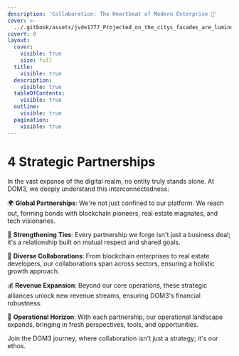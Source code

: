 ```yaml
---
description: 'Collaboration: The Heartbeat of Modern Enterprise 🤝'
cover: >-
  ../.gitbook/assets/jvde1777_Projected_on_the_citys_facades_are_luminous_green_hand_2e9c9ed7-5f4a-417c-a890-bbdee806f16c.png
coverY: 0
layout:
  cover:
    visible: true
    size: full
  title:
    visible: true
  description:
    visible: true
  tableOfContents:
    visible: true
  outline:
    visible: true
  pagination:
    visible: true
---
```


# 4 Strategic Partnerships

In the vast expanse of the digital realm, no entity truly stands alone. At DOM3, we deeply understand this interconnectedness:

🌍 **Global Partnerships**: We're not just confined to our platform. We reach out, forming bonds with blockchain pioneers, real estate magnates, and tech visionaries.

🔗 **Strengthening Ties**: Every partnership we forge isn't just a business deal; it's a relationship built on mutual respect and shared goals.

💼 **Diverse Collaborations**: From blockchain enterprises to real estate developers, our collaborations span across sectors, ensuring a holistic growth approach.

💰 **Revenue Expansion**: Beyond our core operations, these strategic alliances unlock new revenue streams, ensuring DOM3's financial robustness.

🚀 **Operational Horizon**: With each partnership, our operational landscape expands, bringing in fresh perspectives, tools, and opportunities.

Join the DOM3 journey, where collaboration isn't just a strategy; it's our ethos.

